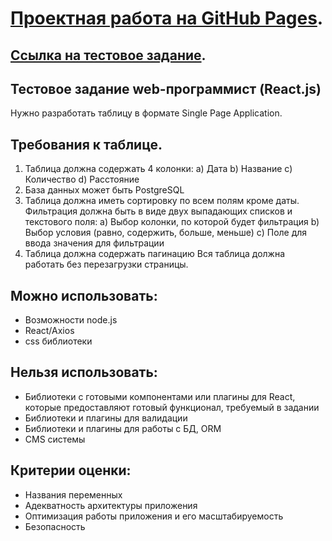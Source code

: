 # [Проектная работа на GitHub Pages](https://zurabobo.github.io/mainrasha-test).
## [Ссылка на тестовое задание](https://faint-adasaurus-4bc.notion.site/web-React-js-22257203622947f8879c527bf8ed0f48).

## Тестовое задание web-программист (React.js)
Нужно разработать таблицу в формате Single Page Application.

## Требования к таблице.
1) Таблица должна содержать 4 колонки:
a) Дата
b) Название
c) Количество
d) Расстояние
2) База данных может быть PostgreSQL
3) Таблица должна иметь сортировку по всем полям кроме даты. Фильтрация должна быть в виде двух выпадающих списков и текстового
поля:
a) Выбор колонки, по которой будет фильтрация
b) Выбор условия (равно, содержить, больше, меньше)
c) Поле для ввода значения для фильтрации
4) Таблица должна содержать пагинацию
Вся таблица должна работать без перезагрузки страницы.
## Можно использовать:
- Возможности node.js
- React/Axios
- css библиотеки
## Нельзя использовать:
- Библиотеки с готовыми компонентами или плагины для React, которые
предоставляют готовый функционал, требуемый в задании
- Библиотеки и плагины для валидации
- Библиотеки и плагины для работы с БД, ORM
- CMS системы
## Критерии оценки:
- Названия переменных
- Адекватность архитектуры приложения
- Оптимизация работы приложения и его масштабируемость
- Безопасность
